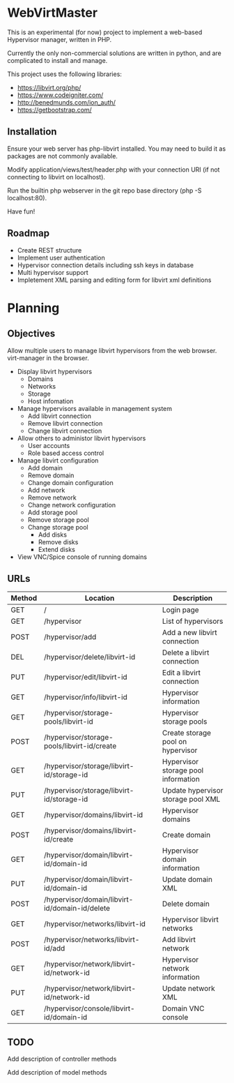 # WebVirtMaster

This is an experimental (for now) project to implement a web-based Hypervisor manager, written in PHP.

Currently the only non-commercial solutions are written in python, and are complicated to install and manage.

This project uses the following libraries:

  - https://libvirt.org/php/
  - https://www.codeigniter.com/
  - http://benedmunds.com/ion_auth/
  - https://getbootstrap.com/

## Installation

Ensure your web server has php-libvirt installed. You may need to build it as packages are not commonly available.

Modify application/views/test/header.php with your connection URI (if not connecting to libvirt on localhost).

Run the builtin php webserver in the git repo base directory (php -S localhost:80).

Have fun!

## Roadmap

  - Create REST structure
  - Implement user authentication
  - Hypervisor connection details including ssh keys in database
  - Multi hypervisor support
  - Impletement XML parsing and editing form for libvirt xml definitions

# Planning

## Objectives

Allow multiple users to manage libvirt hypervisors from the web browser. virt-manager in the browser.

  - Display libvirt hypervisors
    - Domains
    - Networks
    - Storage
    - Host infomation
  - Manage hypervisors available in management system
    - Add libvirt connection
    - Remove libvirt connection
    - Change libvirt connection
  - Allow others to administor libvirt hypervisors
    - User accounts
    - Role based access control
  - Manage libvirt configuration
    - Add domain
    - Remove domain
    - Change domain configuration
    - Add network
    - Remove network
    - Change network configuration
    - Add storage pool
    - Remove storage pool
    - Change storage pool
      - Add disks
      - Remove disks
      - Extend disks
  - View VNC/Spice console of running domains

## URLs

Method | Location | Description
------ | -------- | -----------
GET | / | Login page
GET | /hypervisor | List of hypervisors
POST| /hypervisor/add | Add a new libvirt connection
DEL | /hypervisor/delete/libvirt-id | Delete a libvirt connection
PUT | /hypervisor/edit/libvirt-id | Edit a libvirt connection
GET | /hypervisor/info/libvirt-id | Hypervisor information
GET | /hypervisor/storage-pools/libvirt-id | Hypervisor storage pools
POST| /hypervisor/storage-pools/libvirt-id/create | Create storage pool on hypervisor
GET | /hypervisor/storage/libvirt-id/storage-id | Hypervisor storage pool information
PUT | /hypervisor/storage/libvirt-id/storage-id | Update hypervisor storage pool XML
GET | /hypervisor/domains/libvirt-id | Hypervisor domains 
POST| /hypervisor/domains/libvirt-id/create | Create domain
GET | /hypervisor/domain/libvirt-id/domain-id | Hypervisor domain information
PUT | /hypervisor/domain/libvirt-id/domain-id | Update domain XML
POST| /hypervisor/domain/libvirt-id/domain-id/delete | Delete domain
GET | /hypervisor/networks/libvirt-id | Hypervisor libvirt networks
POST| /hypervisor/networks/libvirt-id/add | Add libvirt network
GET | /hypervisor/network/libvirt-id/network-id | Hypervisor network information
PUT | /hypervisor/network/libvirt-id/network-id | Update network XML
GET | /hypervisor/console/libvirt-id/domain-id | Domain VNC console

## TODO

Add description of controller methods

Add description of model methods
